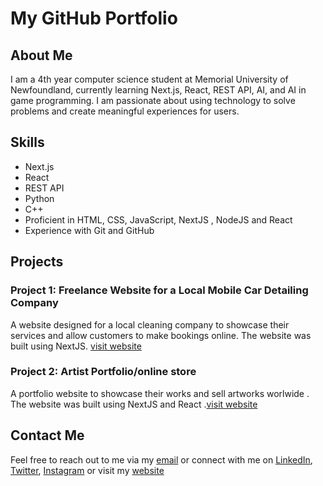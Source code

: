 # My GitHub Portfolio

## About Me

I am a 4th year computer science student at Memorial University of Newfoundland, currently learning Next.js, React, REST API, AI, and AI in game programming. I am passionate about using technology to solve problems and create meaningful experiences for users.

## Skills

-   Next.js
-   React
-   REST API
-   Python
-   C++
-   Proficient in HTML, CSS, JavaScript, NextJS , NodeJS and React
-   Experience with Git and GitHub

## Projects

### Project 1: Freelance Website for a Local Mobile Car Detailing Company

A website designed for a local cleaning company to showcase their services and allow customers to make bookings online. The website was built using NextJS.
[visit website](https://dev.squeekleen.com)

### Project 2: Artist Portfolio/online store 

A portfolio website to showcase their works and sell artworks worlwide . The website was built using NextJS and React .[visit website](https://dev.bandumanamperi.com)


## Contact Me

Feel free to reach out to me via my [email](mailto:rashodkorala2002@gmail.com) or connect with me on [LinkedIn](www.linkedin.com/in/rashodk), [Twitter](https://twitter.com/rashodkorala), [Instagram](https://www.instagram.com/rashodk_/) or visit my [website](www.rashodkorala.com)

<!---
rashodkorala/rashodkorala is a ✨ special ✨ repository because its `README.md` (this file) appears on your GitHub profile.
You can click the Preview link to take a look at your changes.
--->
